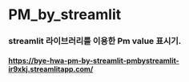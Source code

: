 # PM_by_streamlit

### streamlit 라이브러리를 이용한 Pm value 표시기.

#### https://bye-hwa-pm-by-streamlit-pmbystreamlit-ir9xkj.streamlitapp.com/
